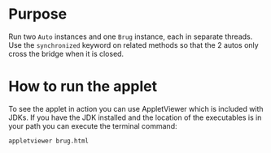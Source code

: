 # Purpose
Run two `Auto` instances and one `Brug` instance, each in separate threads. Use the `synchronized` keyword on related methods so that the 2 autos only cross the bridge when it is closed.

# How to run the applet
To see the applet in action you can use AppletViewer which is included with JDKs. If you have the JDK installed and the location of the executables is in your path you can execute the terminal command:

```
appletviewer brug.html
```
